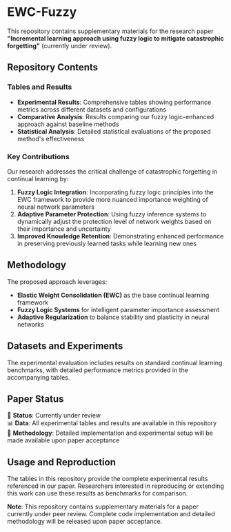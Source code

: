 # EWC-Fuzzy

This repository contains supplementary materials for the research paper **"Incremental learning approach using fuzzy logic to mitigate catastrophic forgetting"** (currently under review).

## Repository Contents

### Tables and Results
- **Experimental Results**: Comprehensive tables showing performance metrics across different datasets and configurations
- **Comparative Analysis**: Results comparing our fuzzy logic-enhanced approach against baseline methods
- **Statistical Analysis**: Detailed statistical evaluations of the proposed method's effectiveness

### Key Contributions

Our research addresses the critical challenge of catastrophic forgetting in continual learning by:

1. **Fuzzy Logic Integration**: Incorporating fuzzy logic principles into the EWC framework to provide more nuanced importance weighting of neural network parameters
2. **Adaptive Parameter Protection**: Using fuzzy inference systems to dynamically adjust the protection level of network weights based on their importance and uncertainty
3. **Improved Knowledge Retention**: Demonstrating enhanced performance in preserving previously learned tasks while learning new ones

## Methodology

The proposed approach leverages:
- **Elastic Weight Consolidation (EWC)** as the base continual learning framework
- **Fuzzy Logic Systems** for intelligent parameter importance assessment
- **Adaptive Regularization** to balance stability and plasticity in neural networks

## Datasets and Experiments

The experimental evaluation includes results on standard continual learning benchmarks, with detailed performance metrics provided in the accompanying tables.

## Paper Status

📝 **Status**: Currently under review  
📊 **Data**: All experimental tables and results are available in this repository  
🔬 **Methodology**: Detailed implementation and experimental setup will be made available upon paper acceptance

## Usage and Reproduction

The tables in this repository provide the complete experimental results referenced in our paper. Researchers interested in reproducing or extending this work can use these results as benchmarks for comparison.


**Note**: This repository contains supplementary materials for a paper currently under peer review. Complete code implementation and detailed methodology will be released upon paper acceptance.
